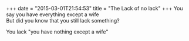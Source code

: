 +++
date = "2015-03-01T21:54:53"
title = "The Lack of no lack"
+++
You say you have everything except a wife  
But did you know that you still lack something?  
  
You lack "you have nothing except a wife"  